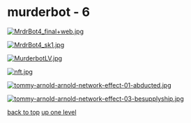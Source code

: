# murderbot - 6
[![MrdrBot4_final+web.jpg](https://raw.githubusercontent.com/buckmanc/wallpapers/main/mobile/murderbot/MrdrBot4_final+web.jpg "MrdrBot4_final+web.jpg")](https://raw.githubusercontent.com/buckmanc/wallpapers/main/mobile/murderbot/MrdrBot4_final+web.jpg)

[![MrdrBot4_sk1.jpg](https://raw.githubusercontent.com/buckmanc/wallpapers/main/mobile/murderbot/MrdrBot4_sk1.jpg "MrdrBot4_sk1.jpg")](https://raw.githubusercontent.com/buckmanc/wallpapers/main/mobile/murderbot/MrdrBot4_sk1.jpg)

[![MurderbotLV.jpg](https://raw.githubusercontent.com/buckmanc/wallpapers/main/mobile/murderbot/MurderbotLV.jpg "MurderbotLV.jpg")](https://raw.githubusercontent.com/buckmanc/wallpapers/main/mobile/murderbot/MurderbotLV.jpg)

[![nft.jpg](https://raw.githubusercontent.com/buckmanc/wallpapers/main/mobile/murderbot/nft.jpg "nft.jpg")](https://raw.githubusercontent.com/buckmanc/wallpapers/main/mobile/murderbot/nft.jpg)

[![tommy-arnold-arnold-network-effect-01-abducted.jpg](https://raw.githubusercontent.com/buckmanc/wallpapers/main/mobile/murderbot/tommy-arnold-arnold-network-effect-01-abducted.jpg "tommy-arnold-arnold-network-effect-01-abducted.jpg")](https://raw.githubusercontent.com/buckmanc/wallpapers/main/mobile/murderbot/tommy-arnold-arnold-network-effect-01-abducted.jpg)

[![tommy-arnold-arnold-network-effect-03-besupplyship.jpg](https://raw.githubusercontent.com/buckmanc/wallpapers/main/mobile/murderbot/tommy-arnold-arnold-network-effect-03-besupplyship.jpg "tommy-arnold-arnold-network-effect-03-besupplyship.jpg")](https://raw.githubusercontent.com/buckmanc/wallpapers/main/mobile/murderbot/tommy-arnold-arnold-network-effect-03-besupplyship.jpg)



[back to top](#)
[up one level](/mobile/README.MD)
